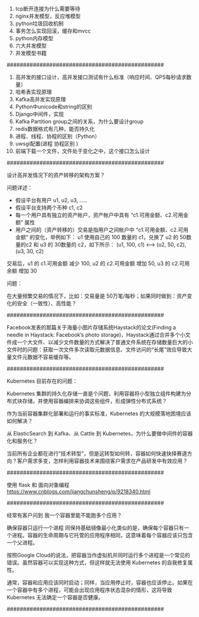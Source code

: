1. tcp断开连接为什么需要等待
2. nginx并发模型，反应堆模型
3. python垃圾回收机制
4. 事务怎么实现回滚，缓存和mvcc
5. python内存模型
6. 六大并发模型
7. 并发模型书籍

################################################

1. 高并发的接口设计，高并发接口测试有什么标准（响应时间、QPS每秒请求数量）
2. 哈希表实现原理
3. Kafka高并发实现原理
4. Python中unicode和string的区别
5. Django中间件，实现
6. Kafka Partition group之间的关系，为什么要设计group
7. redis数据格式有几种，能否持久化
8. 进程、线程、协程的区别（Python）
9. uwsgi配置(进程 协程区别 )
10. 前端下载一个文件，文件处于变化之中，这个接口怎么设计

################################################

设计高并发情况下的资产转移的架构方案？

问题详述：
* 假设平台有用户 u1, u2, u3, .....
* 假设平台支持两个币种 c1, c2
* 每一个用户具有独立的资产帐户，资产帐户中具有 “c1.可用金额、c2.可用金额” 属性
* 用户之间的（资产转移的）交易是指用户之间帐户中 “c1.可用金额、c2.可用金额” 的变化，举例如下：
u1 使用自己的 100 数量的 c1，兑换了 u2 的 50数量的c2 和 u3 的 30数量的 c2，如下所示：
    (u1, 100, c1) <--> (u2, 50, c2), (u3, 30, c2)

交易后，u1 的 c1.可用金额 减少 100, u2 的 c2.可用金额 增加 50, u3 的 c2.可用余额 增加 30


问题：

在大量频繁交易的情况下，比如：交易量是 50万笔/每秒；如果同时做到：资产变化的安全（一致性）、高性能？


################################################

Facebook发表的那篇关于海量小图片存储系统Haystack的论文(Finding a needle in Haystack: Facebook’s photo storage)，Haystack通过合并多个小文件成一个大文件、以减少文件数量的方式解决了普通文件系统在存储数量巨大的小文件时的问题：获取一次文件多次读取元数据信息、文件访问的“长尾”效应导致大量文件元数据不容易缓存等。

################################################

Kubernetes 目前存在的问题：

Kubernetes 集群的持久化存储一直是个问题，利用容器将小型独立组件构建为分布式块存储，并使用容器编排来协调这些组件，形成弹性分布式系统？

作为当前容器集群化部署和运行的事实标准，Kubernetes 的大规模落地困境应该如何解决？

从 ElasticSearch 到 Kafka、从 Cattle 到 Kubernetes，为什么要做中间件的容器化和服务化？

当前所有企业都在进行“技术转型”，但是这转型如何转，容器如何快速抉择赛道方向？客户需求多变，怎样利用容器技术来围绕客户需求在产品研发中有效应用？

################################################

使用 flask 和 面向对象编程
https://www.cnblogs.com/jiangchunsheng/p/9218340.html

################################################

经常有客户问到 我一个容器里能不能跑多个应用？

确保容器只运行一个进程
同保持基础镜像最小化类似的是，确保每个容器只有一个进程。容器的生命周期与它托管的应用程序相同，这意味着每个容器应该只包含一个父进程。


按照Google Cloud的说法，把容器当作虚拟机并同时运行多个进程是一个常见的错误。虽然容器可以实现这种方式，但这样就无法使用 Kubernetes 的自我修复属性。

通常，容器和应用应该同时启动；同样，当应用停止时，容器也应该停止。如果在一个容器中有多个进程，可能会出现应用程序状态混杂的情形，这将导致 Kubernetes 无法确定一个容器是否健康。

################################################








